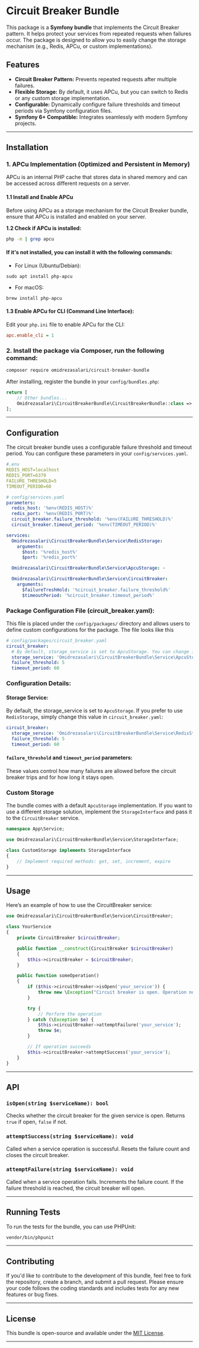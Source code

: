 
# Circuit Breaker Bundle
This package is a **Symfony bundle** that implements the Circuit Breaker pattern. It helps protect your services from repeated requests when failures occur. The package is designed to allow you to easily change the storage mechanism (e.g., Redis, APCu, or custom implementations).

## Features
- **Circuit Breaker Pattern:** Prevents repeated requests after multiple failures.
- **Flexible Storage:** By default, it uses APCu, but you can switch to Redis or any custom storage implementation.
- **Configurable:** Dynamically configure failure thresholds and timeout periods via Symfony configuration files.
- **Symfony 6+ Compatible:** Integrates seamlessly with modern Symfony projects.

---

## Installation

### 1. APCu Implementation (Optimized and Persistent in Memory)

APCu is an internal PHP cache that stores data in shared memory and can be accessed across different requests on a server.
#### 1.1 Install and Enable APCu

Before using APCu as a storage mechanism for the Circuit Breaker bundle, ensure that APCu is installed and enabled on your server.

**1.2 Check if APCu is installed:**

```bash
php -m | grep apcu
````

#### If it's not installed, you can install it with the following commands:
* For Linux (Ubuntu/Debian):
````
sudo apt install php-apcu
````
* For macOS:
````
brew install php-apcu
````

#### 1.3 Enable APCu for CLI (Command Line Interface):

Edit your ``php.ini`` file to enable APCu for the CLI:
````ini
apc.enable_cli = 1
````

### 2. Install the package via Composer, run the following command:

```bash
composer require omidrezasalari/circuit-breaker-bundle
````

After installing, register the bundle in your `config/bundles.php`:

```php
return [
    // Other bundles...
    Omidrezasalari\CircuitBreakerBundle\CircuitBreakerBundle::class => ['all' => true],
];
```

---

## Configuration

The circuit breaker bundle uses a configurable failure threshold and timeout period. You can configure these parameters in your `config/services.yaml`.

```yaml
#.env
REDIS_HOST=localhost
REDIS_PORT=6379
FAILURE_THRESHOLD=5
TIMEOUT_PERIOD=60
```


```yaml
# config/services.yaml
parameters:
  redis_host: '%env(REDIS_HOST)%'
  redis_port: '%env(REDIS_PORT)%'
  circuit_breaker.failure_threshold: '%env(FAILURE_THRESHOLD)%'
  circuit_breaker.timeout_period: '%env(TIMEOUT_PERIOD)%'

services:
  Omidrezasalari\CircuitBreakerBundle\Service\RedisStorage:
    arguments:
      $host: '%redis_host%'
      $port: '%redis_port%'

  Omidrezasalari\CircuitBreakerBundle\Service\ApcuStorage: ~

  Omidrezasalari\CircuitBreakerBundle\Service\CircuitBreaker:
    arguments:
      $failureTreshHold: '%circuit_breaker.failure_threshold%'
      $timeoutPeriod: '%circuit_breaker.timeout_period%'

```
### Package Configuration File (circuit_breaker.yaml):
This file is placed under the ```config/packages/``` directory and allows users to define custom configurations for the package. The file looks like this

```yaml
# config/packages/circuit_breaker.yaml
circuit_breaker:
  # By default, storage_service is set to ApcuStorage. You can change it to RedisStorage or any custom service.
  storage_service: 'Omidrezasalari\CircuitBreakerBundle\Service\ApcuStorage'
  failure_threshold: 5
  timeout_period: 60
```

### Configuration Details:
#### Storage Service:
By default, the storage_service is set to ```ApcuStorage```. If you prefer to use ```RedisStorage```, simply change this value in ```circuit_breaker.yaml```:
````yaml
circuit_breaker:
  storage_service: 'Omidrezasalari\CircuitBreakerBundle\Service\RedisStorage'
  failure_threshold: 5
  timeout_period: 60 
````
#### ```failure_threshold``` and ```timeout_period``` parameters:
These values control how many failures are allowed before the circuit breaker trips and for how long it stays open.
### Custom Storage

The bundle comes with a default `ApcuStorage` implementation. If you want to use a different storage solution, implement the `StorageInterface` and pass it to the `CircuitBreaker` service.

```php
namespace App\Service;

use Omidrezasalari\CircuitBreakerBundle\Service\StorageInterface;

class CustomStorage implements StorageInterface
{
    // Implement required methods: get, set, increment, expire
}
```

---

## Usage

Here’s an example of how to use the CircuitBreaker service:

```php
use Omidrezasalari\CircuitBreakerBundle\Service\CircuitBreaker;

class YourService
{
    private CircuitBreaker $circuitBreaker;

    public function __construct(CircuitBreaker $circuitBreaker)
    {
        $this->circuitBreaker = $circuitBreaker;
    }

    public function someOperation()
    {
        if ($this->circuitBreaker->isOpen('your_service')) {
            throw new \Exception("Circuit breaker is open. Operation not allowed.");
        }

        try {
            // Perform the operation
        } catch (\Exception $e) {
            $this->circuitBreaker->attemptFailure('your_service');
            throw $e;
        }

        // If operation succeeds
        $this->circuitBreaker->attemptSuccess('your_service');
    }
}
```

---

## API

### `isOpen(string $serviceName): bool`

Checks whether the circuit breaker for the given service is open. Returns `true` if open, `false` if not.

### `attemptSuccess(string $serviceName): void`

Called when a service operation is successful. Resets the failure count and closes the circuit breaker.

### `attemptFailure(string $serviceName): void`

Called when a service operation fails. Increments the failure count. If the failure threshold is reached, the circuit breaker will open.

---

## Running Tests

To run the tests for the bundle, you can use PHPUnit:

```bash
vendor/bin/phpunit 
```

---

## Contributing

If you'd like to contribute to the development of this bundle, feel free to fork the repository, create a branch, and submit a pull request. Please ensure your code follows the coding standards and includes tests for any new features or bug fixes.

---

## License

This bundle is open-source and available under the [MIT License](LICENSE).

---